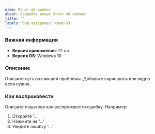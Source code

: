 ```yaml
---
name: Отчет об ошибке 
about: Создайте новый отчет об ошибке 
title: ''
labels: bug assignees: cawa-93
---
```


### Важная информация

- **Версия приложения**: 21.х.х
- **Версия OS**: Windows 10

<!--
Убедитесь, что проблема актуальна для последней на данный момент версии приложения.


ВАЖНО: 
Это отчет ТОЛЬКО для проблем технического характера. 
Если вы хотите задать вопрос, поделится идеей или написать о чем-либо ещё -- для этого есть более подходящий раздел:
https://github.com/cawa-93/anime-library/discussions


-->

### Описание

Опишите суть возникшей проблемы. Добавьте скриншоты или видео если нужно.

### Как воспроизвести

Опишите пошагово как воспроизвести ошибку. Например:

1. Откройте '...'
2. Нажмите на '...'
3. Увидите ошибку '...'
